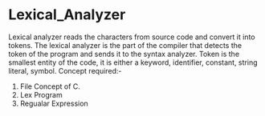 # Lexical_Analyzer
Lexical analyzer reads the characters from source code and convert it into tokens.
The lexical analyzer is the part of the compiler that detects the token of the program and sends it to the syntax analyzer.
Token is the smallest entity of the code, it is either a keyword, identifier, constant, string literal, symbol.
Concept required:-
1) File Concept of C.
2) Lex Program
3) Regualar Expression
